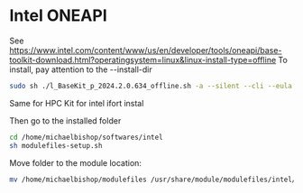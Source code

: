 # Intel ONEAPI
See https://www.intel.com/content/www/us/en/developer/tools/oneapi/base-toolkit-download.html?operatingsystem=linux&linux-install-type=offline
To install, pay attention to the --install-dir
```bash
sudo sh ./l_BaseKit_p_2024.2.0.634_offline.sh -a --silent --cli --eula accept --install-dir /home/michaelbishop/softwares/intel
```

Same for HPC Kit for intel ifort instal

Then go to the installed folder
```bash
cd /home/michaelbishop/softwares/intel
sh modulefiles-setup.sh
```

Move folder to the module location:
```bash
mv /home/michaelbishop/modulefiles /usr/share/module/modulefiles/intel/
```
